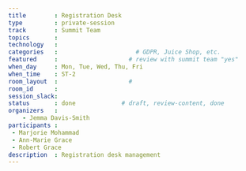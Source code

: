 ```yaml
---
title        : Registration Desk
type         : private-session
track        : Summit Team
topics       : 
technology   :
categories   :                      # GDPR, Juice Shop, etc.
featured     :                    # review with summit team "yes"
when_day     : Mon, Tue, Wed, Thu, Fri
when_time    : ST-2
room_layout  :                    #
room_id      : 
session_slack: 
status       : done             # draft, review-content, done
organizers   :
    - Jemma Davis-Smith
participants :
 - Marjorie Mohammad
 - Ann-Marie Grace
 - Robert Grace
description  : Registration desk management
---
```


